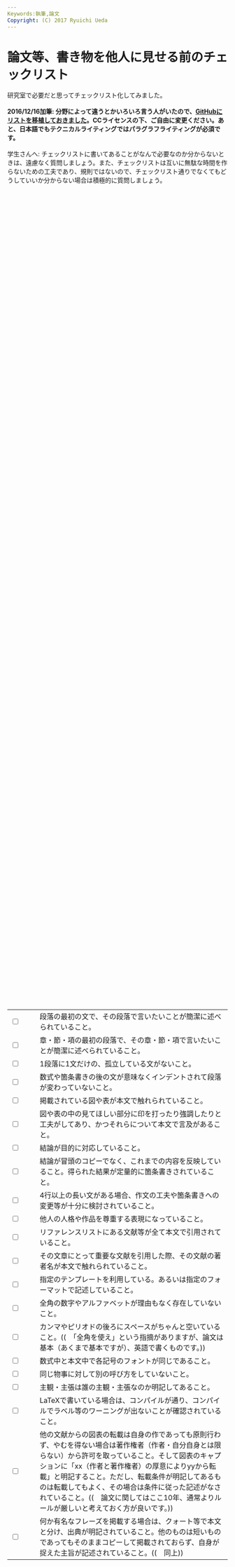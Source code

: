 ```yaml
---
Keywords:執筆,論文
Copyright: (C) 2017 Ryuichi Ueda
---
```


# 論文等、書き物を他人に見せる前のチェックリスト
研究室で必要だと思ってチェックリスト化してみました。<br />
<br />
<strong>2016/12/16加筆: 分野によって違うとかいろいろ言う人がいたので、<a href="https://github.com/ryuichiueda/writers_checklist/blob/master/checklist.md" target="_blank">GitHubにリストを移植しておきました</a>。CCライセンスの下、ご自由に変更ください。あと、日本語でもテクニカルライティングではパラグラフライティングが必須です。</strong><br />
<br />
学生さんへ: チェックリストに書いてあることがなんで必要なのか分からないときは、遠慮なく質問しましょう。また、チェックリストは互いに無駄な時間を作らないための工夫であり、規則ではないので、チェックリスト通りでなくてもどうしていいか分からない場合は積極的に質問しましょう。<br />
<br />
<table><br />
<br />
<br />
 <tr><br />
 <td style="width:50px"><input type="checkbox" /></td><br />
 <td>段落の最初の文で、その段落で言いたいことが簡潔に述べられていること。</td><br />
 </tr><br />
<br />
 <tr><br />
 <td style="width:50px"><input type="checkbox" /></td><br />
 <td>章・節・項の最初の段落で、その章・節・項で言いたいことが簡潔に述べられていること。</td><br />
 </tr><br />
<br />
 <tr><br />
 <td style="width:50px"><input type="checkbox" /></td><br />
 <td>1段落に1文だけの、孤立している文がないこと。</td><br />
 </tr><br />
<br />
 <tr><br />
 <td style="width:50px"><input type="checkbox" /></td><br />
 <td>数式や箇条書きの後の文が意味なくインデントされて段落が変わっていないこと。</td><br />
 </tr><br />
<br />
 <tr><br />
 <td style="width:50px"><input type="checkbox" /></td><br />
 <td>掲載されている図や表が本文で触れられていること。</td><br />
 </tr><br />
<br />
 <tr><br />
 <td style="width:50px"><input type="checkbox" /></td><br />
 <td>図や表の中の見てほしい部分に印を打ったり強調したりと工夫がしてあり、かつそれらについて本文で言及があること。</td><br />
 </tr><br />
<br />
 <tr><br />
 <td style="width:50px"><input type="checkbox" /></td><br />
 <td>結論が目的に対応していること。</td><br />
 </tr><br />
<br />
 <tr><br />
 <td style="width:50px"><input type="checkbox" /></td><br />
 <td>結論が冒頭のコピーでなく、これまでの内容を反映していること。得られた結果が定量的に箇条書きされていること。</td><br />
 </tr><br />
<br />
 <tr><br />
 <td style="width:50px"><input type="checkbox" /></td><br />
 <td>4行以上の長い文がある場合、作文の工夫や箇条書きへの変更等が十分に検討されていること。</td><br />
 </tr><br />
<br />
 <tr><br />
 <td style="width:50px"><input type="checkbox" /></td><br />
 <td>他人の人格や作品を尊重する表現になっていること。</td><br />
 </tr><br />
<br />
 <tr><br />
 <td style="width:50px"><input type="checkbox" /></td><br />
 <td>リファレンスリストにある文献等が全て本文で引用されていること。</td><br />
 </tr><br />
<br />
 <tr><br />
 <td style="width:50px"><input type="checkbox" /></td><br />
 <td>その文章にとって重要な文献を引用した際、その文献の著者名が本文で触れられていること。</td><br />
 </tr><br />
<br />
 <tr><br />
 <td style="width:50px"><input type="checkbox" /></td><br />
 <td>指定のテンプレートを利用している。あるいは指定のフォーマットで記述していること。</td><br />
 </tr><br />
<br />
 <tr><br />
 <td style="width:50px"><input type="checkbox" /></td><br />
 <td>全角の数字やアルファベットが理由もなく存在していないこと。</td><br />
 </tr><br />
<br />
 <tr><br />
 <td style="width:50px"><input type="checkbox" /></td><br />
 <td>カンマやピリオドの後ろにスペースがちゃんと空いていること。((　「全角を使え」という指摘がありますが、論文は基本（あくまで基本ですが）、英語で書くものです。))</td><br />
 </tr><br />
<br />
 <tr><br />
 <td style="width:50px"><input type="checkbox" /></td><br />
 <td>数式中と本文中で各記号のフォントが同じであること。</td><br />
 </tr><br />
<br />
 <tr><br />
 <td style="width:50px"><input type="checkbox" /></td><br />
 <td>同じ物事に対して別の呼び方をしていないこと。</td><br />
 </tr><br />
<br />
 <tr><br />
 <td style="width:50px"><input type="checkbox" /></td><br />
 <td>主観・主張は誰の主観・主張なのか明記してあること。</td><br />
 </tr><br />
<br />
 <tr><br />
 <td style="width:50px"><input type="checkbox" /></td><br />
 <td>LaTeXで書いている場合は、コンパイルが通り、コンパイルでラベル等のワーニングが出ないことが確認されていること。</td><br />
 </tr><br />
<br />
 <tr><br />
 <td style="width:50px"><input type="checkbox" /></td><br />
 <td>他の文献からの図表の転載は自身の作であっても原則行わず、やむを得ない場合は著作権者（作者・自分自身とは限らない）から許可を取っていること。そして図表のキャプションに「xx（作者と著作権者）の厚意によりyyから転載」と明記すること。ただし、転載条件が明記してあるものは転載してもよく、その場合は条件に従った記述がなされていること。((　論文に関してはここ10年、通常よりルールが厳しいと考えておく方が良いです。))</td><br />
 </tr><br />
<br />
 <tr><br />
 <td style="width:50px"><input type="checkbox" /></td><br />
 <td>何か有名なフレーズを掲載する場合は、クォート等で本文と分け、出典が明記されていること。他のものは短いものであってもそのままコピーして掲載されておらず、自身が捉えた主旨が記述されていること。((　同上))</td><br />
 </tr><br />
<br />
</table><br />

